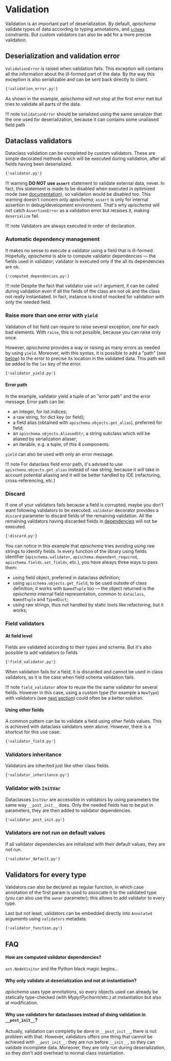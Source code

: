 # Validation

Validation is an important part of deserialization. By default, *apischema* validate types of data according to typing annotations, and [`schema`](json_schema.md#constraints-validation) constraints. But custom validators can also be add for a more precise validation.

## Deserialization and validation error

`ValidationError` is raised when validation fails. This exception will contains all the information about the ill-formed part of the data. By the way this exception is also serializable and can be sent back directly to client.

```python
{!validation_error.py!}
```

As shown in the example, *apischema* will not stop at the first error met but tries to validate all parts of the data.

!!! note
    `ValidationError` should be serialized using the same serializer that the one used for deserialization, because it can contains some unaliased field path

## Dataclass validators

Dataclass validation can be completed by custom validators. These are simple decorated methods which will be executed during validation, after all fields having been deserialized.

```python
{!validator.py!}
```

!!! warning
    **DO NOT use `assert`** statement to validate external data, never. In fact, this statement is made to be disabled when executed in optimized mode (see [documentation](https://docs.python.org/3/reference/simple_stmts.html#the-assert-statement)), so validation would be disabled too. This warning doesn't concern only *apischema*; `assert` is only for internal assertion in debug/development environment. That's why *apischema* will not catch `AssertionError` as a validation error but reraises it, making `deserialize` fail. 
    
!!! note
    Validators are always executed in order of declaration.

### Automatic dependency management

It makes no sense to execute a validator using a field that is ill-formed. Hopefully, *apischema* is able to compute validator dependencies — the fields used in validator; validator is executed only if the all its dependencies are ok.

```python
{!computed_dependencies.py!}
```

!!! note
    Despite the fact that validator use `self` argument, it can be called during validation even if all the fields of the class are not ok and the class not really instantiated. In fact, instance is kind of mocked for validation with only the needed field.

### Raise more than one error with `yield`

Validation of list field can require to raise several exception, one for each bad elements. With `raise`, this is not possible, because you can raise only once.

However, *apischema* provides a way or raising as many errors as needed by using `yield`. Moreover, with this syntax, it is possible to add a "path" (see [below](#error-path)) to the error to precise its location in the validated data. This path will be added to the `loc` key of the error.

```python
{!validator_yield.py!}
```

#### Error path

In the example, validator yield a tuple of an "error path" and the error message. Error path can be:

- an integer, for list indices;
- a raw string, for dict key (or field);
- a field alias (obtained with `apischema.objects.get_alias`), preferred for field;
- an `apischema.objects.AliasedStr`, a string subclass which will be aliased by serialization aliaser;
- an iterable, e.g. a tuple, of this 4 components.

`yield` can also be used with only an error message.

!!! note
    For dataclass field error path, it's advised to use `apischema.objects.get_alias` instead of raw string, because it will take in account potential aliasing and it will be better handled by IDE (refactoring, cross-referencing, etc.)

### Discard

If one of your validators fails because a field is corrupted, maybe you don't want following validators to be executed. `validator` decorator provides a `discard` parameter to discard fields of the remaining validation. All the remaining validators having discarded fields in [dependencies](#automatic-dependencies-management) will not be executed.

```python
{!discard.py!}
```

You can notice in this example that *apischema* tries avoiding using raw strings to identify fields. In every function of the library using fields identifier (`apischema.validator`, `apischema.dependent_required`, `apischema.fields.set_fields`, etc.), you have always three ways to pass them:
- using field object, preferred in dataclass definition;
- using `apischema.objects.get_field`, to be used outside of class definition; it works with `NamedTuple` too — the object returned is the *apischema* internal field representation, common to `dataclass`, `NamedTuple` and `TypedDict`;
- using raw strings, thus not handled by static tools like refactoring, but it works;

### Field validators

#### At field level
Fields are validated according to their types and schema. But it's also possible to add validators to fields

```python
{!field_validator.py!}
```

When validation fails for a field, it is discarded and cannot be used in class validators, as it is the case when field schema validation fails.

!!! note
    `field_validator` allow to reuse the the same validator for several fields. However in this case, using a custom type (for example a `NewType`) with validators (see [next section](#validators-for-every-new-types)) could often be a better solution.

#### Using other fields

A common pattern can be to validate a field using other fields values. This is achieved with dataclass validators seen above. However, there is a shortcut for this use case:

```python
{!validator_field.py!}
```

### Validators inheritance

Validators are inherited just like other class fields.

```python
{!validator_inheritance.py!}
```

### Validator with `InitVar`

Dataclasses `InitVar` are accessible in validators by using parameters the same way `__post_init__` does. Only the needed fields has to be put in parameters, they are then added to validator dependencies.

```python
{!validator_post_init.py!}
```

### Validators are not run on default values
If all validator dependencies are initialized with their default values, they are not run.

```python
{!validator_default.py!}
```

## Validators for every type

Validators can also be declared as regular function, in which case annotation of the first param is used to associate it to the validated type (you can also use the `owner` parameter); this allows to add validator to every type.

Last but not least, validators can be embedded directly into `Annotated` arguments using `validators` metadata.

```python
{!validator_function.py!}
```

## FAQ

#### How are computed validator dependencies?

`ast.NodeVisitor` and the Python black magic begins...

#### Why only validate at deserialization and not at instantiation?
*apischema* uses type annotations, so every objects used can already be statically type-checked (with *Mypy*/*Pycharm*/etc.) at instantiation but also at modification.

#### Why use validators for dataclasses instead of doing validation in `__post_init__`?
Actually, validation can completly be done in `__post_init__`, there is not problem with that. However, validators offers one thing that cannot be achieved with `__post_init__`: they are run before `__init__`, so they can validate incomplete data. Moreover, they are only run during deserialization, so they don't add overhead to normal class instantiation.
